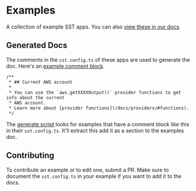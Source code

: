 # Examples

A collection of example SST apps. You can also [view these in our docs](https://ion.sst.dev/docs/examples/).

## Generated Docs

The comments in the `sst.config.ts` of these apps are used to generate the doc. Here's an [example comment block](/examples/aws-info/sst.config.ts).

```
/**
 * ## Current AWS account
 *
 * You can use the `aws.getXXXXOutput()` provider functions to get info about the current
 * AWS account.
 * Learn more about [provider functions](/docs/providers/#functions).
 */
```

The [generate script](/www/generate.ts) looks for examples that have a comment block like this in their `sst.config.ts`. It'll extract this add it as a section to the examples doc.

## Contributing

To contribute an example or to edit one, submit a PR. Make sure to document the `sst.config.ts` in your example if you want to add it to the docs.
